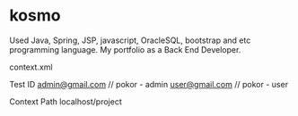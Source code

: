 # kosmo
Used Java, Spring, JSP, javascript, OracleSQL, bootstrap and etc programming language. My portfolio as a Back End Developer.


context.xml

Test ID admin@gmail.com // pokor - admin user@gmail.com // pokor - user

Context Path localhost/project
